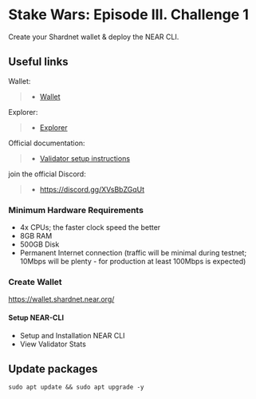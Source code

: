 # Stake Wars: Episode III. Challenge 1

Create your Shardnet wallet & deploy the NEAR CLI.

## Useful links

Wallet:
>- [Wallet](https://wallet.shardnet.near.org/)

Explorer:
>- [Explorer](https://explorer.shardnet.near.org/)

Official documentation:
>- [Validator setup instructions](https://github.com/near/stakewars-iii)

join the official Discord:
>- https://discord.gg/XVsBbZGqUt

### Minimum Hardware Requirements
 - 4x CPUs; the faster clock speed the better
 - 8GB RAM
 - 500GB Disk
 - Permanent Internet connection (traffic will be minimal during testnet; 10Mbps will be plenty - for production at least 100Mbps is expected)


### Create Wallet
https://wallet.shardnet.near.org/

#### Setup NEAR-CLI

* Setup and Installation NEAR CLI
* View Validator Stats

## Update packages
```
sudo apt update && sudo apt upgrade -y
```
